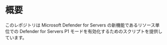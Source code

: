 # 概要
このレポジトリは Microsoft Defender for Servers の新機能であるリソース単位での Defender for Servers P1 モードを有効化するためのスクリプトを提供しています。

# 
